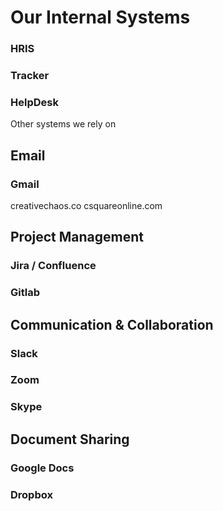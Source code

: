 # Our Internal Systems

### HRIS

### Tracker

### HelpDesk


Other systems we rely on
## Email
### Gmail
creativechaos.co
csquareonline.com

## Project Management

### Jira / Confluence

### Gitlab


## Communication & Collaboration

### Slack

### Zoom

### Skype


## Document Sharing

### Google Docs

### Dropbox
